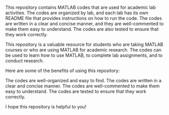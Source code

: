 This repository contains MATLAB codes that are used for academic lab activities. The codes are organized by lab, and each lab has its own README file that provides instructions on how to run the code. The codes are written in a clear and concise manner, and they are well-commented to make them easy to understand. The codes are also tested to ensure that they work correctly.

This repository is a valuable resource for students who are taking MATLAB courses or who are using MATLAB for academic research. The codes can be used to learn how to use MATLAB, to complete lab assignments, and to conduct research.

Here are some of the benefits of using this repository:

The codes are well-organized and easy to find.
The codes are written in a clear and concise manner.
The codes are well-commented to make them easy to understand.
The codes are tested to ensure that they work correctly.


I hope this repository is helpful to you!